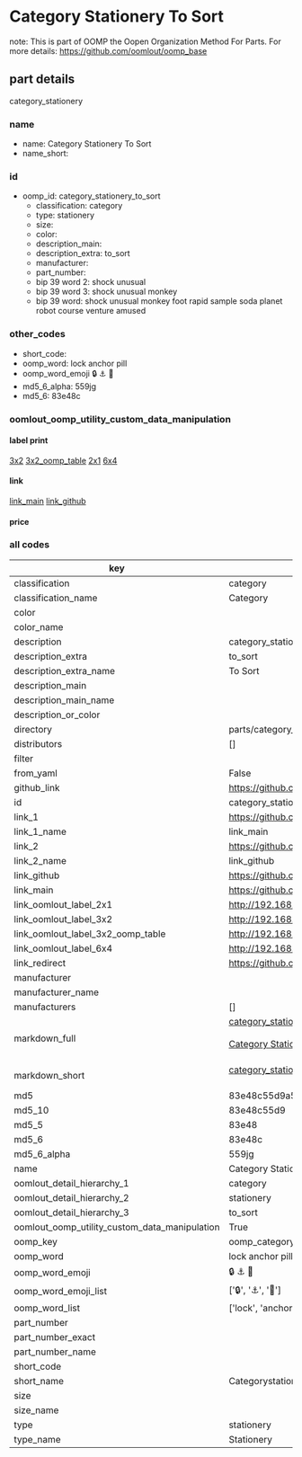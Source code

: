 # Category Stationery To Sort  

note: This is part of OOMP the Oopen Organization Method For Parts. For more details: https://github.com/oomlout/oomp_base

##  part details
  



category_stationery



### name
* name: Category Stationery To Sort
* name_short: 
### id
* oomp_id: category_stationery_to_sort
  * classification: category
  * type: stationery
  * size: 
  * color: 
  * description_main: 
  * description_extra: to_sort
  * manufacturer: 
  * part_number: 
  * bip 39 word 2: shock unusual
  * bip 39 word 3: shock unusual monkey
  * bip 39 word: shock unusual monkey foot rapid sample soda planet robot course venture amused

### other_codes
* short_code: 
* oomp_word: lock anchor pill
* oomp_word_emoji :lock: :anchor: :pill:
* md5_6_alpha: 559jg
* md5_6: 83e48c






### oomlout_oomp_utility_custom_data_manipulation
#### label print
[3x2](http://192.168.1.245:1112/?label=oomp%20559jg)
[3x2_oomp_table](http://192.168.1.108:1112/?label=oomp%20559jg)
[2x1](http://192.168.1.242:1112/?label=oomp%20559jg)
[6x4](http://192.168.1.55:1112/?label=oomp%20559jg)    

#### link

[link_main](https://github.com/oomlout/oomlout_oomp_version_1_messy/tree/main/parts/category_stationery_to_sort) [link_github](https://github.com/oomlout/oomlout_oomp_version_1_messy/tree/main/parts/category_stationery_to_sort)                             

#### price







### all codes 
| key | value |  
| --- | --- |  
| classification | category |  
| classification_name | Category |  
| color |  |  
| color_name |  |  
| description | category_stationery |  
| description_extra | to_sort |  
| description_extra_name | To Sort |  
| description_main |  |  
| description_main_name |  |  
| description_or_color |   |  
| directory | parts/category_stationery_to_sort |  
| distributors | [] |  
| filter |  |  
| from_yaml | False |  
| github_link | https://github.com/oomlout/oomlout_oomp_part_src/tree/main/parts/category_stationery_to_sort |  
| id | category_stationery_to_sort |  
| link_1 | https://github.com/oomlout/oomlout_oomp_version_1_messy/tree/main/parts/category_stationery_to_sort |  
| link_1_name | link_main |  
| link_2 | https://github.com/oomlout/oomlout_oomp_version_1_messy/tree/main/parts/category_stationery_to_sort |  
| link_2_name | link_github |  
| link_github | https://github.com/oomlout/oomlout_oomp_version_1_messy/tree/main/parts/category_stationery_to_sort |  
| link_main | https://github.com/oomlout/oomlout_oomp_version_1_messy/tree/main/parts/category_stationery_to_sort |  
| link_oomlout_label_2x1 | http://192.168.1.242:1112/?label=oomp%20559jg |  
| link_oomlout_label_3x2 | http://192.168.1.245:1112/?label=oomp%20559jg |  
| link_oomlout_label_3x2_oomp_table | http://192.168.1.108:1112/?label=oomp%20559jg |  
| link_oomlout_label_6x4 | http://192.168.1.55:1112/?label=oomp%20559jg |  
| link_redirect | https://github.com/oomlout/oomlout_oomp_version_1_messy/tree/main/parts/category_stationery_to_sort |  
| manufacturer |  |  
| manufacturer_name |  |  
| manufacturers | [] |  
| markdown_full | [category_stationery_to_sort](none)<br>[](none)<br>[Category Stationery To Sort](none)<br><br> |  
| markdown_short | [category_stationery_to_sort](none)<br><br> |  
| md5 | 83e48c55d9a5f9c6fc58f5af1e7b9632 |  
| md5_10 | 83e48c55d9 |  
| md5_5 | 83e48 |  
| md5_6 | 83e48c |  
| md5_6_alpha | 559jg |  
| name | Category Stationery To Sort |  
| oomlout_detail_hierarchy_1 | category |  
| oomlout_detail_hierarchy_2 | stationery |  
| oomlout_detail_hierarchy_3 | to_sort |  
| oomlout_oomp_utility_custom_data_manipulation | True |  
| oomp_key | oomp_category_stationery_to_sort |  
| oomp_word | lock anchor pill |  
| oomp_word_emoji | :lock: :anchor: :pill: |  
| oomp_word_emoji_list | [':lock:', ':anchor:', ':pill:'] |  
| oomp_word_list | ['lock', 'anchor', 'pill'] |  
| part_number |  |  
| part_number_exact |  |  
| part_number_name |  |  
| short_code |  |  
| short_name | Categorystationery |  
| size |  |  
| size_name |  |  
| type | stationery |  
| type_name | Stationery |  

